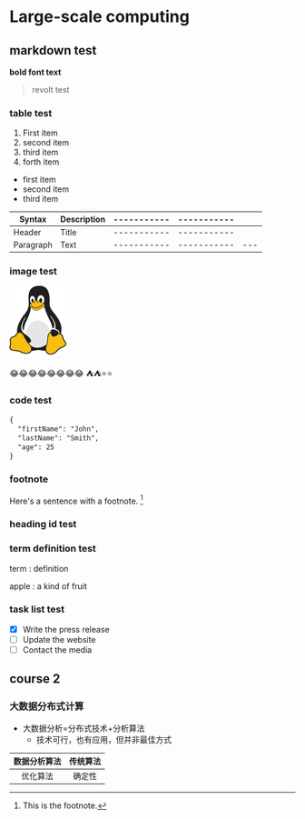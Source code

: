 #  Large-scale computing

## markdown test
  
**bold font text**
>revolt test

### table test
1. First item
3. second item
8. third item
5. forth item

- first item 
- second item
- third item

| Syntax      | Description |----------- | ----------- ||
| ----------- | ----------- |----------- | ----------- |---|
| Header| Title |----------- | ----------- ||
| Paragraph   | Text        |----------- | ----------- |---|
### image test
![this is a penguin image](/Large-scale_computing/penguin.png)

:joy::joy::joy::joy::joy::joy::joy::joy:
:tent::tent::star::star:
### code test
```
{
  "firstName": "John",
  "lastName": "Smith",
  "age": 25
}
```
### footnote 
Here's a sentence with a footnote. [^饮用id]
[^饮用id]: This is the footnote.

### heading id test

### term definition test
term
: definition

apple 
: a kind of fruit 

### task list test
- [x] Write the press release
- [ ] Update the website
- [ ] Contact the media

## course 2

### 大数据分布式计算
- 大数据分析=分布式技术+分析算法
   - 技术可行，也有应用，但并非最佳方式


|数据分析算法|传统算法|
|:---:|:---:|
|优化算法|确定性|